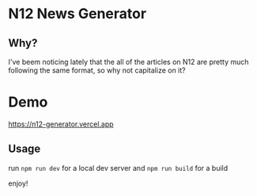# N12 News Generator
## Why?
I've beem noticing lately that the all of the articles on N12 are pretty much following the same format,
so why not capitalize on it?

# Demo
https://n12-generator.vercel.app

## Usage
run `npm run dev` for a local dev server and `npm run build` for a build

enjoy!